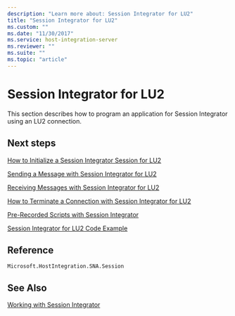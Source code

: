 ```yaml
---
description: "Learn more about: Session Integrator for LU2"
title: "Session Integrator for LU2"
ms.custom: ""
ms.date: "11/30/2017"
ms.service: host-integration-server
ms.reviewer: ""
ms.suite: ""
ms.topic: "article"
---
```

# Session Integrator for LU2
This section describes how to program an application for Session Integrator using an LU2 connection.  
  
## Next steps
 [How to Initialize a Session Integrator Session for LU2](../core/how-to-initialize-a-session-integrator-session-for-lu21.md)  
  
 [Sending a Message with Session Integrator for LU2](../core/sending-a-message-with-session-integrator-for-lu21.md)  
  
 [Receiving Messages with Session Integrator for LU2](../core/receiving-messages-with-session-integrator-for-lu22.md)  
  
 [How to Terminate a Connection with Session Integrator for LU2](../core/how-to-terminate-a-connection-with-session-integrator-for-lu22.md)  
  
 [Pre-Recorded Scripts with Session Integrator](../core/pre-recorded-scripts-with-session-integrator1.md)  
  
 [Session Integrator for LU2 Code Example](../core/session-integrator-for-lu2-code-example2.md)  
  
## Reference  
 `Microsoft.HostIntegration.SNA.Session`
  
## See Also  
 [Working with Session Integrator](../core/working-with-session-integrator1.md)
